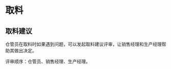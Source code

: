 # 取料

取料建议
------------------------------------------------------------

仓管员在取料时如果遇到问题，可以发起取料建议评审，让销售经理和生产经理帮助其做出决定。

评审顺序：仓管员、销售经理、生产经理。

